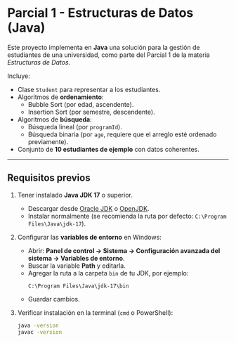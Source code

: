 # Parcial 1 - Estructuras de Datos (Java)

Este proyecto implementa en **Java** una solución para la gestión de estudiantes de una universidad, como parte del Parcial 1 de la materia *Estructuras de Datos*.  

Incluye:
- Clase `Student` para representar a los estudiantes.
- Algoritmos de **ordenamiento**:
  - Bubble Sort (por edad, ascendente).
  - Insertion Sort (por semestre, descendente).
- Algoritmos de **búsqueda**:
  - Búsqueda lineal (por `programId`).
  - Búsqueda binaria (por `age`, requiere que el arreglo esté ordenado previamente).
- Conjunto de **10 estudiantes de ejemplo** con datos coherentes.

---

## Requisitos previos

1. Tener instalado **Java JDK 17** o superior.  
   - Descargar desde [Oracle JDK](https://www.oracle.com/java/technologies/javase-downloads.html) o [OpenJDK](https://jdk.java.net/).  
   - Instalar normalmente (se recomienda la ruta por defecto: `C:\Program Files\Java\jdk-17`).  

2. Configurar las **variables de entorno** en Windows:
   - Abrir: **Panel de control → Sistema → Configuración avanzada del sistema → Variables de entorno**.
   - Buscar la variable **Path** y editarla.
   - Agregar la ruta a la carpeta `bin` de tu JDK, por ejemplo:
     ```
     C:\Program Files\Java\jdk-17\bin
     ```
   - Guardar cambios.

3. Verificar instalación en la terminal (`cmd` o PowerShell):
   ```bash
   java -version
   javac -version
